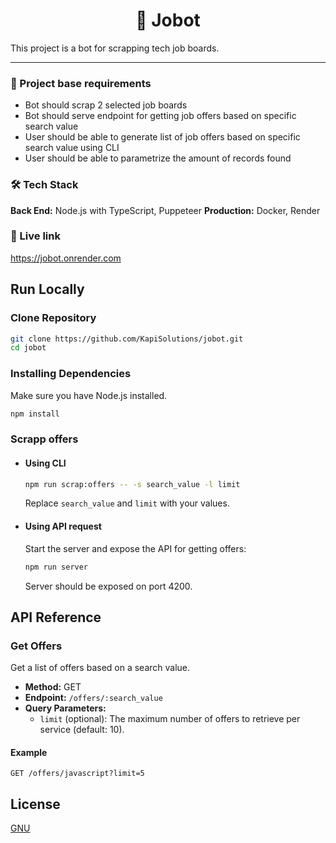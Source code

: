 <h1 align="center">
  🤖 Jobot
</h1>

This project is a bot for scrapping tech job boards.

---

### 🎯 Project base requirements

- Bot should scrap 2 selected job boards
- Bot should serve endpoint for getting job offers based on specific search value
- User should be able to generate list of job offers based on specific search value using CLI
- User should be able to parametrize the amount of records found

### 🛠 Tech Stack

**Back End:** Node.js with TypeScript, Puppeteer
**Production:** Docker, Render

### 🔗 Live link
https://jobot.onrender.com

## Run Locally

### Clone Repository

```bash
git clone https://github.com/KapiSolutions/jobot.git
cd jobot
```

### Installing Dependencies

Make sure you have Node.js installed.

```bash
npm install
```

### Scrapp offers 
- #### Using CLI
  ```bash
  npm run scrap:offers -- -s search_value -l limit
  ```
  Replace `search_value` and `limit` with your values.

- #### Using API request

  Start the server and expose the API for getting offers:

  ```bash
  npm run server
  ```
  Server should be exposed on port 4200.

## API Reference

### Get Offers

Get a list of offers based on a search value.

- **Method:** GET
- **Endpoint:** `/offers/:search_value`
- **Query Parameters:**
  - `limit` (optional): The maximum number of offers to retrieve per service (default: 10).

#### Example

```http
GET /offers/javascript?limit=5
```

## License

[GNU](https://choosealicense.com/licenses/gpl-3.0/)